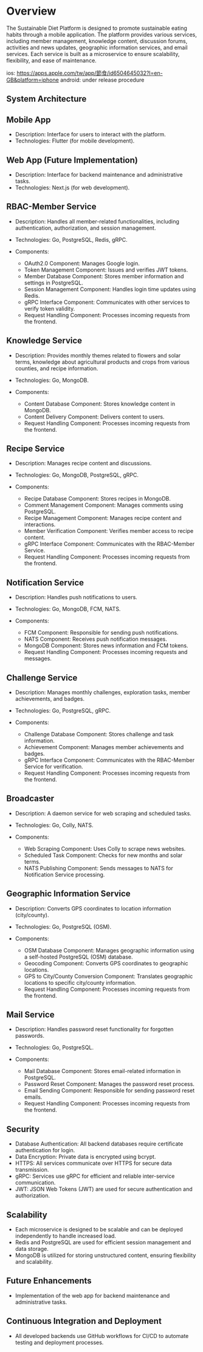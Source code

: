 # Overview
The Sustainable Diet Platform is designed to promote sustainable eating habits through a mobile application. The platform provides various services, including member management, knowledge content, discussion forums, activities and news updates, geographic information services, and email services. Each service is built as a microservice to ensure scalability, flexibility, and ease of maintenance.

ios: https://apps.apple.com/tw/app/節食/id6504645032?l=en-GB&platform=iphone
android: under release procedure

## System Architecture
## Mobile App

- Description: Interface for users to interact with the platform.
- Technologies: Flutter (for mobile development).

## Web App (Future Implementation)

- Description: Interface for backend maintenance and administrative tasks.
- Technologies: Next.js (for web development).

## RBAC-Member Service

- Description: Handles all member-related functionalities, including authentication, authorization, and session management.
- Technologies: Go, PostgreSQL, Redis, gRPC.
- Components:

    - OAuth2.0 Component: Manages Google login.
    - Token Management Component: Issues and verifies JWT tokens.
    - Member Database Component: Stores member information and settings in PostgreSQL.
    - Session Management Component: Handles login time updates using Redis.
    - gRPC Interface Component: Communicates with other services to verify token validity.
    - Request Handling Component: Processes incoming requests from the frontend.

## Knowledge Service

- Description: Provides monthly themes related to flowers and solar terms, knowledge about agricultural products and crops from various counties, and recipe information.
- Technologies: Go, MongoDB.
- Components:

    - Content Database Component: Stores knowledge content in MongoDB.
    - Content Delivery Component: Delivers content to users.
    - Request Handling Component: Processes incoming requests from the frontend.

## Recipe Service

- Description: Manages recipe content and discussions.
- Technologies: Go, MongoDB, PostgreSQL, gRPC.
- Components:

    - Recipe Database Component: Stores recipes in MongoDB.
    - Comment Management Component: Manages comments using PostgreSQL.
    - Recipe Management Component: Manages recipe content and interactions.
    - Member Verification Component: Verifies member access to recipe content.
    - gRPC Interface Component: Communicates with the RBAC-Member Service.
    - Request Handling Component: Processes incoming requests from the frontend.

## Notification Service
- Description: Handles push notifications to users.
- Technologies: Go, MongoDB, FCM, NATS.
- Components:

    - FCM Component: Responsible for sending push notifications.
    - NATS Component: Receives push notification messages.
    - MongoDB Component: Stores news information and FCM tokens.
    - Request Handling Component: Processes incoming requests and messages.

## Challenge Service
- Description: Manages monthly challenges, exploration tasks, member achievements, and badges.
- Technologies: Go, PostgreSQL, gRPC.
- Components:

    - Challenge Database Component: Stores challenge and task information.
    - Achievement Component: Manages member achievements and badges.
    - gRPC Interface Component: Communicates with the RBAC-Member Service for verification.
    - Request Handling Component: Processes incoming requests from the frontend.

## Broadcaster
- Description: A daemon service for web scraping and scheduled tasks.
- Technologies: Go, Colly, NATS.
- Components:

    - Web Scraping Component: Uses Colly to scrape news websites.
    - Scheduled Task Component: Checks for new months and solar terms.
    - NATS Publishing Component: Sends messages to NATS for Notification Service processing.

## Geographic Information Service

- Description: Converts GPS coordinates to location information (city/county).
- Technologies: Go, PostgreSQL (OSM).
- Components:

    - OSM Database Component: Manages geographic information using a self-hosted PostgreSQL (OSM) database.
    - Geocoding Component: Converts GPS coordinates to geographic locations.
    - GPS to City/County Conversion Component: Translates geographic locations to specific city/county information.
    - Request Handling Component: Processes incoming requests from the frontend.

## Mail Service

- Description: Handles password reset functionality for forgotten passwords.
- Technologies: Go, PostgreSQL.
- Components:

    - Mail Database Component: Stores email-related information in PostgreSQL.
    - Password Reset Component: Manages the password reset process.
    - Email Sending Component: Responsible for sending password reset emails.
    - Request Handling Component: Processes incoming requests from the frontend.

## Security

- Database Authentication: All backend databases require certificate authentication for login.
- Data Encryption: Private data is encrypted using bcrypt.
- HTTPS: All services communicate over HTTPS for secure data transmission.
- gRPC: Services use gRPC for efficient and reliable inter-service communication.
- JWT: JSON Web Tokens (JWT) are used for secure authentication and authorization.

## Scalability

- Each microservice is designed to be scalable and can be deployed independently to handle increased load.
- Redis and PostgreSQL are used for efficient session management and data storage.
- MongoDB is utilized for storing unstructured content, ensuring flexibility and scalability.

## Future Enhancements

- Implementation of the web app for backend maintenance and administrative tasks.

## Continuous Integration and Deployment

- All developed backends use GitHub workflows for CI/CD to automate testing and deployment processes.